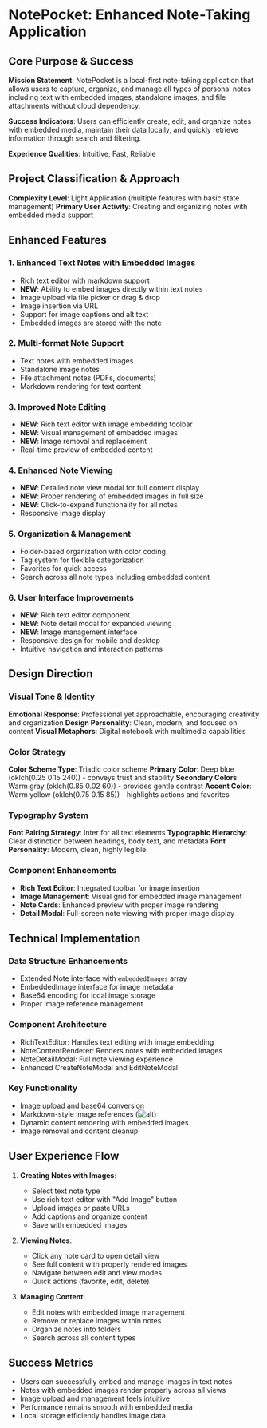 # NotePocket: Enhanced Note-Taking Application

## Core Purpose & Success

**Mission Statement**: NotePocket is a local-first note-taking application that allows users to capture, organize, and manage all types of personal notes including text with embedded images, standalone images, and file attachments without cloud dependency.

**Success Indicators**: Users can efficiently create, edit, and organize notes with embedded media, maintain their data locally, and quickly retrieve information through search and filtering.

**Experience Qualities**: Intuitive, Fast, Reliable

## Project Classification & Approach

**Complexity Level**: Light Application (multiple features with basic state management)
**Primary User Activity**: Creating and organizing notes with embedded media support

## Enhanced Features

### 1. Enhanced Text Notes with Embedded Images
- Rich text editor with markdown support
- **NEW**: Ability to embed images directly within text notes
- Image upload via file picker or drag & drop
- Image insertion via URL
- Support for image captions and alt text
- Embedded images are stored with the note

### 2. Multi-format Note Support
- Text notes with embedded images
- Standalone image notes
- File attachment notes (PDFs, documents)
- Markdown rendering for text content

### 3. Improved Note Editing
- **NEW**: Rich text editor with image embedding toolbar
- **NEW**: Visual management of embedded images
- **NEW**: Image removal and replacement
- Real-time preview of embedded content

### 4. Enhanced Note Viewing
- **NEW**: Detailed note view modal for full content display
- **NEW**: Proper rendering of embedded images in full size
- **NEW**: Click-to-expand functionality for all notes
- Responsive image display

### 5. Organization & Management
- Folder-based organization with color coding
- Tag system for flexible categorization
- Favorites for quick access
- Search across all note types including embedded content

### 6. User Interface Improvements
- **NEW**: Rich text editor component
- **NEW**: Note detail modal for expanded viewing
- **NEW**: Image management interface
- Responsive design for mobile and desktop
- Intuitive navigation and interaction patterns

## Design Direction

### Visual Tone & Identity
**Emotional Response**: Professional yet approachable, encouraging creativity and organization
**Design Personality**: Clean, modern, and focused on content
**Visual Metaphors**: Digital notebook with multimedia capabilities

### Color Strategy
**Color Scheme Type**: Triadic color scheme
**Primary Color**: Deep blue (oklch(0.25 0.15 240)) - conveys trust and stability
**Secondary Colors**: Warm gray (oklch(0.85 0.02 60)) - provides gentle contrast
**Accent Color**: Warm yellow (oklch(0.75 0.15 85)) - highlights actions and favorites

### Typography System
**Font Pairing Strategy**: Inter for all text elements
**Typographic Hierarchy**: Clear distinction between headings, body text, and metadata
**Font Personality**: Modern, clean, highly legible

### Component Enhancements
- **Rich Text Editor**: Integrated toolbar for image insertion
- **Image Management**: Visual grid for embedded image management
- **Note Cards**: Enhanced preview with proper image rendering
- **Detail Modal**: Full-screen note viewing with proper image display

## Technical Implementation

### Data Structure Enhancements
- Extended Note interface with `embeddedImages` array
- EmbeddedImage interface for image metadata
- Base64 encoding for local image storage
- Proper image reference management

### Component Architecture
- RichTextEditor: Handles text editing with image embedding
- NoteContentRenderer: Renders notes with embedded images
- NoteDetailModal: Full note viewing experience
- Enhanced CreateNoteModal and EditNoteModal

### Key Functionality
- Image upload and base64 conversion
- Markdown-style image references (![alt](embedded:id))
- Dynamic content rendering with embedded images
- Image removal and content cleanup

## User Experience Flow

1. **Creating Notes with Images**:
   - Select text note type
   - Use rich text editor with "Add Image" button
   - Upload images or paste URLs
   - Add captions and organize content
   - Save with embedded images

2. **Viewing Notes**:
   - Click any note card to open detail view
   - See full content with properly rendered images
   - Navigate between edit and view modes
   - Quick actions (favorite, edit, delete)

3. **Managing Content**:
   - Edit notes with embedded image management
   - Remove or replace images within notes
   - Organize notes into folders
   - Search across all content types

## Success Metrics

- Users can successfully embed and manage images in text notes
- Notes with embedded images render properly across all views
- Image upload and management feels intuitive
- Performance remains smooth with embedded media
- Local storage efficiently handles image data